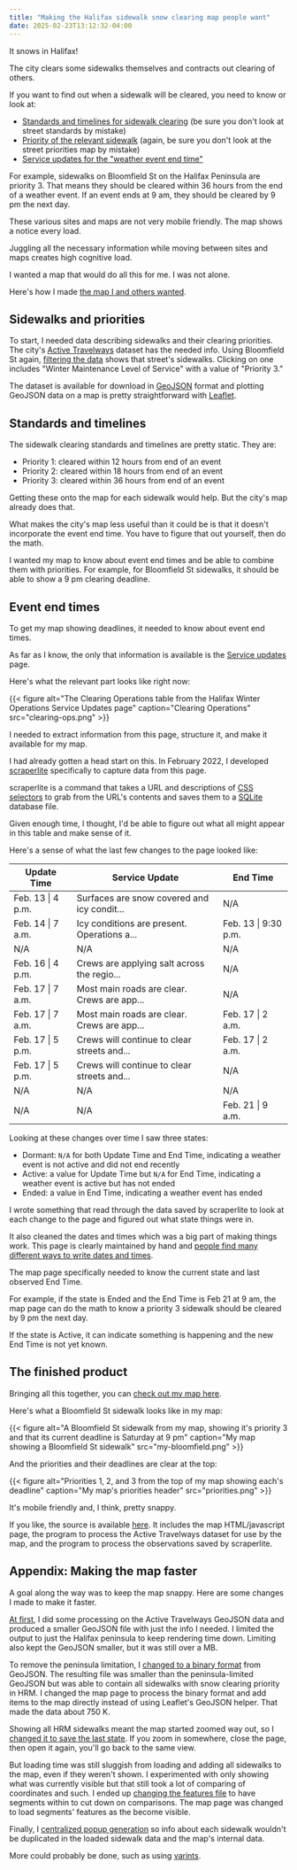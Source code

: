 ```yaml
---
title: "Making the Halifax sidewalk snow clearing map people want"
date: 2025-02-23T13:12:32-04:00
---
```


It snows in Halifax!

The city clears some sidewalks themselves and contracts out clearing of others.

If you want to find out when a sidewalk will be cleared, you need to know or look at:

* [Standards and timelines for sidewalk clearing](https://www.halifax.ca/transportation/winter-operations/snow-clearing-service-standards) (be sure you don't look at street standards by mistake)
* [Priority of the relevant sidewalk](https://www.arcgis.com/apps/webappviewer/index.html?id=e1a41ad4fcd24fcfa40cc9bfb5048d56&extent=-7086587.3693%2C5563420.8546%2C-7068242.4825%2C5573137.9118%2C102100) (again, be sure you don't look at the street priorities map by mistake)
* [Service updates for the "weather event end time"](https://www.halifax.ca/transportation/winter-operations/service-updates)

For example, sidewalks on Bloomfield St on the Halifax Peninsula are priority 3.
That means they should be cleared within 36 hours from the end of a weather event.
If an event ends at 9 am, they should be cleared by 9 pm the next day.

These various sites and maps are not very mobile friendly.
The map shows a notice every load.

Juggling all the necessary information while moving between sites and maps creates high cognitive load.

I wanted a map that would do all this for me.
I was not alone.

Here's how I made [the map I and others wanted](https://snowhfx.danp.net/).

## Sidewalks and priorities

To start, I needed data describing sidewalks and their clearing priorities.
The city's [Active Travelways](https://data-hrm.hub.arcgis.com/datasets/a3631c7664ef4ecb93afb1ea4c12022b_0/explore) dataset has the needed info.
Using Bloomfield St again, [filtering the data](https://data-hrm.hub.arcgis.com/datasets/a3631c7664ef4ecb93afb1ea4c12022b_0/explore?filters=eyJMT0NBVElPTiI6WyJCTE9PTUZJRUxEIFNUIl19&location=44.658408%2C-63.594185%2C17.27) shows that street's sidewalks.
Clicking on one includes "Winter Maintenance Level of Service" with a value of "Priority 3."

The dataset is available for download in [GeoJSON](https://en.wikipedia.org/wiki/GeoJSON) format and plotting GeoJSON data on a map is pretty straightforward with [Leaflet](https://leafletjs.com/examples/geojson/).

## Standards and timelines

The sidewalk clearing standards and timelines are pretty static.
They are:

* Priority 1: cleared within 12 hours from end of an event
* Priority 2: cleared within 18 hours from end of an event
* Priority 3: cleared within 36 hours from end of an event

Getting these onto the map for each sidewalk would help.
But the city's map already does that.

What makes the city's map less useful than it could be is that it doesn't incorporate the event end time.
You have to figure that out yourself, then do the math.

I wanted my map to know about event end times and be able to combine them with priorities.
For example, for Bloomfield St sidewalks, it should be able to show a 9 pm clearing deadline.

## Event end times

To get my map showing deadlines, it needed to know about event end times.

As far as I know, the only that information is available is the [Service updates](https://www.halifax.ca/transportation/winter-operations/service-updates) page.

Here's what the relevant part looks like right now:

{{< figure alt="The Clearing Operations table from the Halifax Winter Operations Service Updates page" caption="Clearing Operations" src="clearing-ops.png" >}}

I needed to extract information from this page, structure it, and make it available for my map.

I had already gotten a head start on this.
In February 2022, I developed [scraperlite](https://github.com/danp/scraperlite) specifically to capture data from this page.

scraperlite is a command that takes a URL and descriptions of [CSS selectors](https://developer.mozilla.org/en-US/docs/Web/CSS/CSS_selectors) to grab from the URL's contents and saves them to a [SQLite](https://sqlite.org/) database file.

Given enough time, I thought, I'd be able to figure out what all might appear in this table and make sense of it.

Here's a sense of what the last few changes to the page looked like:

| Update Time       | Service Update                              | End Time              |
|-------------------|---------------------------------------------|-----------------------|
| Feb. 13 \| 4 p.m. | Surfaces are snow covered and icy condit... | N/A                   |
| Feb. 14 \| 7 a.m. | Icy conditions are present. Operations a... | Feb. 13  \| 9:30 p.m. |
| N/A               | N/A                                         | N/A                   |
| Feb. 16 \| 4 p.m. | Crews are applying salt across the regio... | N/A                   |
| Feb. 17 \| 7 a.m. | Most main roads are clear. Crews are app... | N/A                   |
| Feb. 17 \| 7 a.m. | Most main roads are clear. Crews are app... | Feb. 17 \| 2 a.m.     |
| Feb. 17 \| 5 p.m. | Crews will continue to clear streets and... | Feb. 17 \| 2 a.m.     |
| Feb. 17 \| 5 p.m. | Crews will continue to clear streets and... | N/A                   |
| N/A               | N/A                                         | N/A                   |
| N/A               | N/A                                         | Feb. 21 \| 9 a.m.     |


Looking at these changes over time I saw three states:

* Dormant: `N/A` for both Update Time and End Time, indicating a weather event is not active and did not end recently
* Active: a value for Update Time but `N/A` for End Time, indicating a weather event is active but has not ended
* Ended: a value in End Time, indicating a weather event has ended

I wrote something that read through the data saved by scraperlite to look at each change to the page and figured out what state things were in.

It also cleaned the dates and times which was a big part of making things work.
This page is clearly maintained by hand and [people find many different ways to write dates and times](https://hrm.datasette.danp.net/snow?sql=select+distinct+content-%3E%27endTime%27-%3E%3E%27txt%27+from+contents+order+by+1&_hide_sql=1).

The map page specifically needed to know the current state and last observed End Time.

For example, if the state is Ended and the End Time is Feb 21 at 9 am, the map page can do the math to know a priority 3 sidewalk should be cleared by 9 pm the next day.

If the state is Active, it can indicate something is happening and the new End Time is not yet known.

## The finished product

Bringing all this together, you can [check out my map here](https://snowhfx.danp.net/).

Here's what a Bloomfield St sidewalk looks like in my map:

{{< figure alt="A Bloomfield St sidewalk from my map, showing it's priority 3 and that its current deadline is Saturday at 9 pm" caption="My map showing a Bloomfield St sidewalk" src="my-bloomfield.png" >}}

And the priorities and their deadlines are clear at the top:

{{< figure alt="Priorities 1, 2, and 3 from the top of my map showing each's deadline" caption="My map's priorities header" src="priorities.png" >}}

It's mobile friendly and, I think, pretty snappy.

If you like, the source is available [here](https://github.com/danp/snowhfx/).
It includes the map HTML/javascript page, the program to process the Active Travelways dataset for use by the map, and the program to process the observations saved by scraperlite.

## Appendix: Making the map faster

A goal along the way was to keep the map snappy.
Here are some changes I made to make it faster.

[At first](https://github.com/danp/snowhfx/commit/c34cfc7b98bec03269cf903b6f6e1305ddba29ff), I did some processing on the Active Travelways GeoJSON data and produced a smaller GeoJSON file with just the info I needed.
I limited the output to just the Halifax peninsula to keep rendering time down.
Limiting also kept the GeoJSON smaller, but it was still over a MB.

To remove the peninsula limitation, I [changed to a binary format](https://github.com/danp/snowhfx/commit/0b85d9f5b1905b6916f75a3f1fd77866761980b6) from GeoJSON.
The resulting file was smaller than the peninsula-limited GeoJSON but was able to contain all sidewalks with snow clearing priority in HRM.
I changed the map page to process the binary format and add items to the map directly instead of using Leaflet's GeoJSON helper.
That made the data about 750 K.

Showing all HRM sidewalks meant the map started zoomed way out, so I [changed it to save the last state](https://github.com/danp/snowhfx/commit/4ce1922cad183edc56042ade4289b67a647fc690). If you zoom in somewhere, close the page, then open it again, you'll go back to the same view.

But loading time was still sluggish from loading and adding all sidewalks to the map, even if they weren't shown.
I experimented with only showing what was currently visible but that still took a lot of comparing of coordinates and such.
I ended up [changing the features file](https://github.com/danp/snowhfx/commit/5b4a5096b59b5b144102615e136c2042f33c53cb) to have segments within to cut down on comparisons.
The map page was changed to load segments' features as the become visible.

Finally, I [centralized popup generation](https://github.com/danp/snowhfx/commit/e82975a19ce8502fa5f791bbced4b4a65779708b) so info about each sidewalk wouldn't be duplicated in the loaded sidewalk data and the map's internal data.

More could probably be done, such as using [varints](https://protobuf.dev/programming-guides/encoding/#varints).
